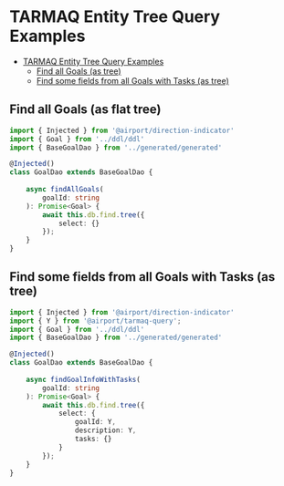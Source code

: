 # TARMAQ Entity Tree Query Examples
<!-- TOC -->

- [TARMAQ Entity Tree Query Examples](#TARMAQ-entity-tree-query-examples)
    - [Find all Goals (as tree)](#find-all-goals-as-tree)
    - [Find some fields from all Goals with Tasks (as tree)](#find-some-fields-from-all-goals-with-tasks-as-tree)

<!-- /TOC -->

## Find all Goals (as flat tree)

```ts
import { Injected } from '@airport/direction-indicator'
import { Goal } from '../ddl/ddl'
import { BaseGoalDao } from '../generated/generated'

@Injected()
class GoalDao extends BaseGoalDao {
    
	async findAllGoals(
		goalId: string
	): Promise<Goal> {
        await this.db.find.tree({
            select: {}
        });
    }
}
```

## Find some fields from all Goals with Tasks (as tree)

```ts
import { Injected } from '@airport/direction-indicator'
import { Y } from '@airport/tarmaq-query';
import { Goal } from '../ddl/ddl'
import { BaseGoalDao } from '../generated/generated'

@Injected()
class GoalDao extends BaseGoalDao {
    
	async findGoalInfoWithTasks(
		goalId: string
	): Promise<Goal> {
        await this.db.find.tree({
            select: {
                goalId: Y,
                description: Y,
                tasks: {}
            }
        });
    }
}
```